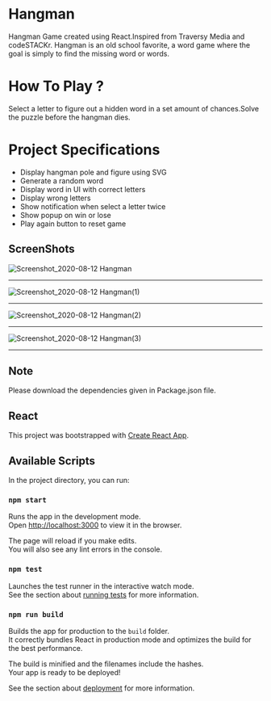 # Hangman
Hangman Game created using React.Inspired from Traversy Media and codeSTACKr. Hangman is an old school favorite, a word game where the goal is simply to find the missing word or words.

# How To Play ?

<p>Select a letter to figure out a hidden word in a set amount of chances.Solve the puzzle before the hangman dies.</p>

# Project Specifications

- Display hangman pole and figure using SVG
- Generate a random word
- Display word in UI with correct letters
- Display wrong letters
- Show notification when select a letter twice
- Show popup on win or lose
- Play again button to reset game

## ScreenShots

![Screenshot_2020-08-12 Hangman](https://user-images.githubusercontent.com/51753810/90006712-0f2db100-dcb7-11ea-8b4f-d1270cf149a9.png)<hr>
![Screenshot_2020-08-12 Hangman(1)](https://user-images.githubusercontent.com/51753810/90006716-12c13800-dcb7-11ea-951d-63059dedbcd4.png)<hr>
![Screenshot_2020-08-12 Hangman(2)](https://user-images.githubusercontent.com/51753810/90006725-15bc2880-dcb7-11ea-9515-d207eb5cfdef.png)<hr>
![Screenshot_2020-08-12 Hangman(3)](https://user-images.githubusercontent.com/51753810/90006732-181e8280-dcb7-11ea-851c-d0438eb85db5.png)<hr>

## Note

<p>Please download the dependencies given in Package.json file.</p>

## React

This project was bootstrapped with [Create React App](https://github.com/facebook/create-react-app).

## Available Scripts

In the project directory, you can run:

### `npm start`

Runs the app in the development mode.<br />
Open [http://localhost:3000](http://localhost:3000) to view it in the browser.

The page will reload if you make edits.<br />
You will also see any lint errors in the console.

### `npm test`

Launches the test runner in the interactive watch mode.<br />
See the section about [running tests](https://facebook.github.io/create-react-app/docs/running-tests) for more information.

### `npm run build`

Builds the app for production to the `build` folder.<br />
It correctly bundles React in production mode and optimizes the build for the best performance.

The build is minified and the filenames include the hashes.<br />
Your app is ready to be deployed!

See the section about [deployment](https://facebook.github.io/create-react-app/docs/deployment) for more information.
